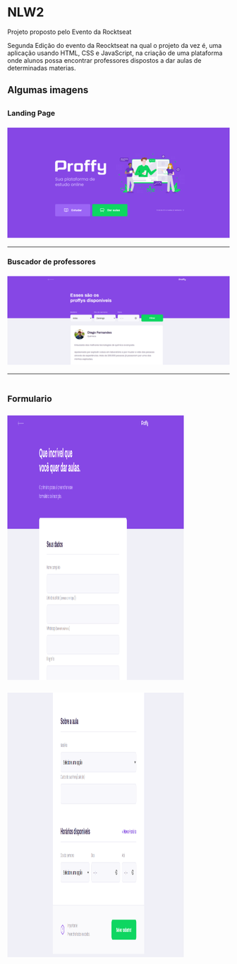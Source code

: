# NLW2
Projeto proposto pelo Evento da Rocktseat

Segunda Edição do evento da Reocktseat na qual o projeto da vez é, uma aplicação usando HTML, CSS e JavaScript, na criação de uma plataforma onde alunos possa encontrar professores dispostos a dar aulas de determinadas materias.

<h2>Algumas imagens<h2>
<h3>Landing Page<h3>
<img src="/imagem-readme/index.png">
<hr>
<h3>Buscador de professores<h3>
<img src="/imagem-readme/professores.png">
<hr>
<div style="display:inline-block">
   <h3>Formulario<h3>
   <img style="width:400px;height:600px;" src="/imagem-readme/formulario1.png">
   <br>
   <br>
   <img style="width:400px;height:600px;" src="/imagem-readme/formulario2.png">
</div>


